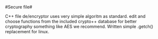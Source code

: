 ﻿#Secure file#

C++ file de/encryptor uses very simple algoritm as standard. edit and choose functions from the included crypto++ database for better cryptography something like AES we recommend. Written simple .getch() replacement for linux. 
